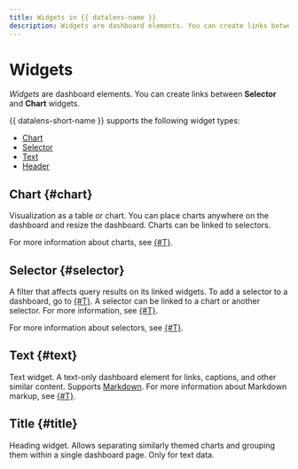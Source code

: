 ```yaml
---
title: Widgets in {{ datalens-name }}
description: Widgets are dashboard elements. You can create links between Selector and Chart widgets.
---
```


# Widgets

_Widgets_ are dashboard elements. You can create links between **Selector** and **Chart** widgets.

{{ datalens-short-name }} supports the following widget types:

* [Chart](#chart)
* [Selector](#selector)
* [Text](#text)
* [Header](#title)

## Chart {#chart}

Visualization as a table or chart.
You can place charts anywhere on the dashboard and resize the dashboard.
Charts can be linked to selectors.

For more information about charts, see [{#T}](../concepts/chart/index.md).

## Selector {#selector}

A filter that affects query results on its linked widgets. To add a selector to a dashboard, go to [{#T}](../operations/dashboard/add-selector.md).
A selector can be linked to a chart or another selector. For more information, see [{#T}](./link.md).

For more information about selectors, see [{#T}](./selector.md).

## Text {#text}

Text widget. A text-only dashboard element for links, captions, and other similar content. Supports [Markdown](https://ru.wikipedia.org/wiki/Markdown).
For more information about Markdown markup, see [{#T}](./markdown.md).

## Title {#title}

Heading widget. Allows separating similarly themed charts and grouping them within a single dashboard page. Only for text data.
